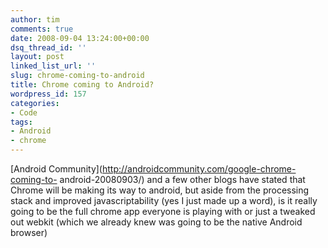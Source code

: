 ```yaml
---
author: tim
comments: true
date: 2008-09-04 13:24:00+00:00
dsq_thread_id: ''
layout: post
linked_list_url: ''
slug: chrome-coming-to-android
title: Chrome coming to Android?
wordpress_id: 157
categories:
- Code
tags:
- Android
- chrome
---
```


[Android Community](http://androidcommunity.com/google-chrome-coming-to-
android-20080903/) and a few other blogs have stated that Chrome will be
making its way to android, but aside from the processing stack and improved
javascriptability (yes I just made up a word), is it really going to be the
full chrome app everyone is playing with or just a tweaked out webkit (which
we already knew was going to be the native Android browser)

